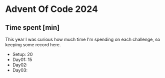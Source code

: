 # Advent Of Code 2024

## Time spent [min]

This year I was curious how much time I'm spending on each challenge, so keeping some record here.

- Setup: 20
- Day01: 15
- Day02:
- Day03:

